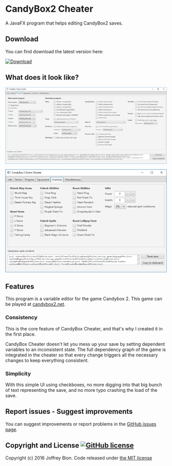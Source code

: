 # CandyBox2 Cheater

A JavaFX program that helps editing CandyBox2 saves.

## Download

You can find download the latest version here:

[![Download](https://api.bintray.com/packages/joffrey-bion/applications/candybox-cheater/images/download.svg) ](https://bintray.com/joffrey-bion/applications/candybox-cheater/_latestVersion)

## What does it look like?

![Progress tab](https://raw.githubusercontent.com/joffrey-bion/candybox-cheater/master/doc/screenshots/progress-tab.png)

![Inventory tab](https://raw.githubusercontent.com/joffrey-bion/candybox-cheater/master/doc/screenshots/inventory-tab.png)

## Features

This program is a variable editor for the game Candybox 2. This game can be played at [candybox2.net](http://candybox2.net/).

### Consistency

This is the core feature of CandyBox Cheater, and that's why I created it in the first place.

CandyBox Cheater doesn't let you mess up your save by setting dependent variables to an inconsistent state. The full dependency graph of the game is integrated in the cheater so that every change triggers all the necessary changes to keep everything consistent.

### Simplicity

With this simple UI using checkboxes, no more digging into that big bunch of text representing the save, and no more typo crashing the load of the save.

## Report issues - Suggest improvements

You can suggest improvements or report problems in the
[GitHub issues page](https://github.com/joffrey-bion/candybox-cheater/issues).

## Copyright and License [![GitHub license](https://img.shields.io/badge/license-MIT-blue.svg)](https://github.com/joffrey-bion/candybox-cheater/blob/master/LICENSE)

Copyright (c) 2016 Joffrey Bion. Code released under
[the MIT license](https://github.com/joffrey-bion/candybox-cheater/blob/master/LICENSE)

